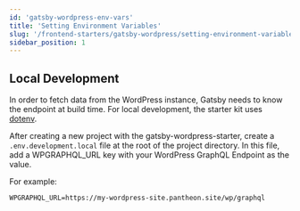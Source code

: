 ```yaml
---
id: 'gatsby-wordpress-env-vars'
title: 'Setting Environment Variables'
slug: '/frontend-starters/gatsby-wordpress/setting-environment-variables'
sidebar_position: 1
---
```


## Local Development

In order to fetch data from the WordPress instance, Gatsby needs to know the
endpoint at build time. For local development, the starter kit uses
[dotenv](https://www.npmjs.com/package/dotenv).

After creating a new project with the gatsby-wordpress-starter, create a
`.env.development.local` file at the root of the project directory. In this
file, add a WPGRAPHQL_URL key with your WordPress GraphQL Endpoint as the value.

For example:

```
WPGRAPHQL_URL=https://my-wordpress-site.pantheon.site/wp/graphql
```
